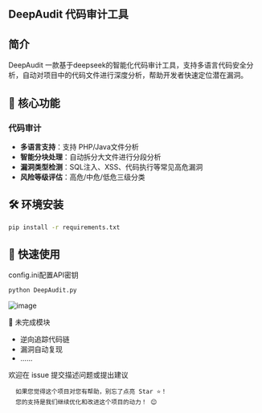 ## DeepAudit 代码审计工具


## 简介
DeepAudit 一款基于deepseek的智能化代码审计工具，支持多语言代码安全分析，自动对项目中的代码文件进行深度分析，帮助开发者快速定位潜在漏洞。

## 📌 核心功能

### 代码审计
- **多语言支持**：支持 PHP/Java文件分析
- **智能分块处理**：自动拆分大文件进行分段分析
- **漏洞类型检测**：SQL注入、XSS、代码执行等常见高危漏洞
- **风险等级评估**：高危/中危/低危三级分类

## 🛠️ 环境安装
```bash
pip install -r requirements.txt
```
## 🚀 快速使用
config.ini配置API密钥
```bash
python DeepAudit.py
```
![image](https://github.com/user-attachments/assets/41d926e7-008c-4d9b-9cb9-2edf0794bf9d)


📂 未完成模块
-    逆向追踪代码链
-    漏洞自动复现
-    ......

欢迎在 issue 提交描述问题或提出建议

      如果您觉得这个项目对您有帮助，别忘了点亮 Star ⭐！
      您的支持是我们继续优化和改进这个项目的动力！ 😊
